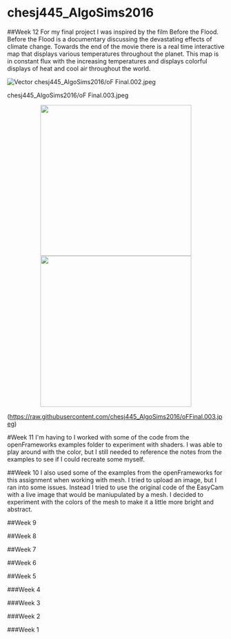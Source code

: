 # chesj445_AlgoSims2016

##Week 12 
For my final project I was inspired by the film Before the Flood. Before the Flood is a documentary discussing the devastating effects of climate change. Towards the end of the movie there is a real time interactive map that displays various temperatures throughout the planet. This map is in constant flux with the increasing temperatures and displays colorful displays of heat and cool air throughout the world. 


![Vector](![Vector](https://github.com/jeanachesnik/chesj445_AlgoSims2016/blob/master/oF%20Final.002.jpeg))
chesj445_AlgoSims2016/oF Final.002.jpeg

chesj445_AlgoSims2016/oF Final.003.jpeg


<p align="center">
  <img src="chesj445_AlgoSims2016/oF Final.002.jpeg" width="350"/>
  <img src="your_relative_path_here_number_2_large_name" width="350"/>
</p>

(https://raw.githubusercontent.com/chesj445_AlgoSims2016/oFFinal.003.jpeg)





#Week 11
I'm having to I worked with some of the code from the openFrameworks examples folder to experiment with shaders. I was able to play around with the color, but I still needed to reference the notes from the examples to see if I could recreate some myself. 

##Week 10 
I also used some of the examples from the openFrameworks for this assignment when working with mesh. I tried to upload an image, but I ran into some issues. Instead I tried to use the original code of the EasyCam with a live image that would be maniupulated by a mesh. I decided to experiment with the colors of the mesh to make it a little more bright and abstract. 

##Week 9

##Week 8

##Week 7

##Week 6

##Week 5

###Week 4

###Week 3

###Week 2


###Week 1







